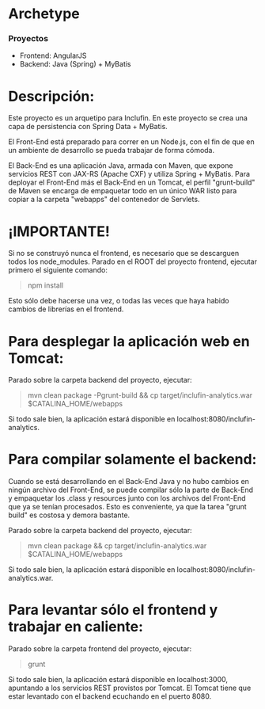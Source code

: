 # Archetype #

### Proyectos ###

* Frontend: AngularJS
* Backend: Java (Spring) + MyBatis

Descripción:
============
Este proyecto es un arquetipo para Inclufin. En este proyecto se crea una capa de persistencia con Spring Data + MyBatis.

El Front-End está preparado para correr en un Node.js, con el fin de que en un ambiente de desarrollo se pueda trabajar de forma cómoda.

El Back-End es una aplicación Java, armada con Maven, que expone servicios REST con JAX-RS (Apache CXF) y utiliza Spring + MyBatis. Para deployar el Front-End más el Back-End en un Tomcat, el perfil "grunt-build" de Maven se encarga de empaquetar todo en un único WAR listo para copiar a la carpeta "webapps" del contenedor de Servlets.

¡IMPORTANTE!
=============

Si no se construyó nunca el frontend, es necesario que se descarguen todos los node_modules. Parado en el ROOT del proyecto frontend, ejecutar primero el siguiente comando:

> npm install

Esto sólo debe hacerse una vez, o todas las veces que haya habido cambios de librerías en el frontend.

Para desplegar la aplicación web en Tomcat:
===========================================

Parado sobre la carpeta backend del proyecto, ejecutar:

> mvn clean package -Pgrunt-build && cp target/inclufin-analytics.war $CATALINA_HOME/webapps

Si todo sale bien, la aplicación estará disponible en localhost:8080/inclufin-analytics.

Para compilar solamente el backend:
===================================

Cuando se está desarrollando en el Back-End Java y no hubo cambios en ningún archivo del Front-End, se puede compilar sólo la parte de Back-End y empaquetar los .class y resources junto con los archivos del Front-End que ya se tenían procesados. Esto es conveniente, ya que la tarea "grunt build" es costosa y demora bastante.

Parado sobre la carpeta backend del proyecto, ejecutar:

> mvn clean package && cp target/inclufin-analytics.war $CATALINA_HOME/webapps

Si todo sale bien, la aplicación estará disponible en localhost:8080/inclufin-analytics.war.

Para levantar sólo el frontend y trabajar en caliente:
=======================================================

Parado sobre la carpeta frontend del proyecto, ejecutar:

> grunt

Si todo sale bien, la aplicación estará disponible en localhost:3000, apuntando a los servicios REST provistos por Tomcat. El Tomcat tiene que estar levantado con el backend ecuchando en el puerto 8080.